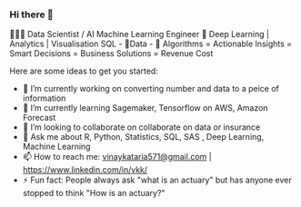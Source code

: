 ### Hi there 👋
🧙🏾‍♂‍ Data Scientist / AI Machine Learning Engineer 🧠 Deep Learning | Analytics | Visualisation
SQL - 🧹Data - 🤯 Algorithms = Actionable Insights = Smart Decisions = Business Solutions = Revenue Cost

Here are some ideas to get you started:

- 🔭 I’m currently working on converting number and data to a peice of information
- 🌱 I’m currently learning Sagemaker, Tensorflow on AWS, Amazon Forecast
- 👯 I’m looking to collaborate on collaborate on data or insurance
- 💬 Ask me about R, Python, Statistics, SQL, SAS , Deep Learning, Machine Learning
- 📫 How to reach me: vinaykataria571@gmail.com | https://www.linkedin.com/in/vkk/
- ⚡ Fun fact: People always ask "what is an actuary" but has anyone ever stopped to think "How is an actuary?"
